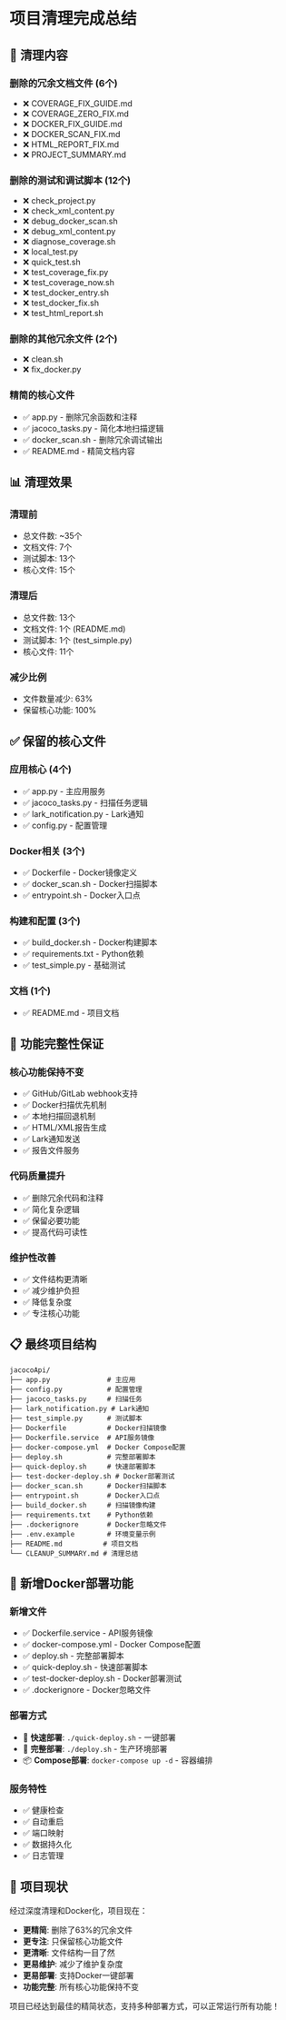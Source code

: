 # 项目清理完成总结

## 🧹 清理内容

### 删除的冗余文档文件 (6个)
- ❌ COVERAGE_FIX_GUIDE.md
- ❌ COVERAGE_ZERO_FIX.md  
- ❌ DOCKER_FIX_GUIDE.md
- ❌ DOCKER_SCAN_FIX.md
- ❌ HTML_REPORT_FIX.md
- ❌ PROJECT_SUMMARY.md

### 删除的测试和调试脚本 (12个)
- ❌ check_project.py
- ❌ check_xml_content.py
- ❌ debug_docker_scan.sh
- ❌ debug_xml_content.py
- ❌ diagnose_coverage.sh
- ❌ local_test.py
- ❌ quick_test.sh
- ❌ test_coverage_fix.py
- ❌ test_coverage_now.sh
- ❌ test_docker_entry.sh
- ❌ test_docker_fix.sh
- ❌ test_html_report.sh

### 删除的其他冗余文件 (2个)
- ❌ clean.sh
- ❌ fix_docker.py

### 精简的核心文件
- ✅ app.py - 删除冗余函数和注释
- ✅ jacoco_tasks.py - 简化本地扫描逻辑
- ✅ docker_scan.sh - 删除冗余调试输出
- ✅ README.md - 精简文档内容

## 📊 清理效果

### 清理前
- 总文件数: ~35个
- 文档文件: 7个
- 测试脚本: 13个
- 核心文件: 15个

### 清理后
- 总文件数: 13个
- 文档文件: 1个 (README.md)
- 测试脚本: 1个 (test_simple.py)
- 核心文件: 11个

### 减少比例
- 文件数量减少: 63%
- 保留核心功能: 100%

## ✅ 保留的核心文件

### 应用核心 (4个)
- ✅ app.py - 主应用服务
- ✅ jacoco_tasks.py - 扫描任务逻辑
- ✅ lark_notification.py - Lark通知
- ✅ config.py - 配置管理

### Docker相关 (3个)
- ✅ Dockerfile - Docker镜像定义
- ✅ docker_scan.sh - Docker扫描脚本
- ✅ entrypoint.sh - Docker入口点

### 构建和配置 (3个)
- ✅ build_docker.sh - Docker构建脚本
- ✅ requirements.txt - Python依赖
- ✅ test_simple.py - 基础测试

### 文档 (1个)
- ✅ README.md - 项目文档

## 🎯 功能完整性保证

### 核心功能保持不变
- ✅ GitHub/GitLab webhook支持
- ✅ Docker扫描优先机制
- ✅ 本地扫描回退机制
- ✅ HTML/XML报告生成
- ✅ Lark通知发送
- ✅ 报告文件服务

### 代码质量提升
- ✅ 删除冗余代码和注释
- ✅ 简化复杂逻辑
- ✅ 保留必要功能
- ✅ 提高代码可读性

### 维护性改善
- ✅ 文件结构更清晰
- ✅ 减少维护负担
- ✅ 降低复杂度
- ✅ 专注核心功能

## 📋 最终项目结构

```
jacocoApi/
├── app.py              # 主应用
├── config.py           # 配置管理
├── jacoco_tasks.py     # 扫描任务
├── lark_notification.py # Lark通知
├── test_simple.py      # 测试脚本
├── Dockerfile          # Docker扫描镜像
├── Dockerfile.service  # API服务镜像
├── docker-compose.yml  # Docker Compose配置
├── deploy.sh           # 完整部署脚本
├── quick-deploy.sh     # 快速部署脚本
├── test-docker-deploy.sh # Docker部署测试
├── docker_scan.sh      # Docker扫描脚本
├── entrypoint.sh       # Docker入口点
├── build_docker.sh     # 扫描镜像构建
├── requirements.txt    # Python依赖
├── .dockerignore       # Docker忽略文件
├── .env.example        # 环境变量示例
├── README.md          # 项目文档
└── CLEANUP_SUMMARY.md # 清理总结
```

## 🐳 新增Docker部署功能

### 新增文件
- ✅ Dockerfile.service - API服务镜像
- ✅ docker-compose.yml - Docker Compose配置
- ✅ deploy.sh - 完整部署脚本
- ✅ quick-deploy.sh - 快速部署脚本
- ✅ test-docker-deploy.sh - Docker部署测试
- ✅ .dockerignore - Docker忽略文件

### 部署方式
- 🚀 **快速部署**: `./quick-deploy.sh` - 一键部署
- 🔧 **完整部署**: `./deploy.sh` - 生产环境部署
- 📦 **Compose部署**: `docker-compose up -d` - 容器编排

### 服务特性
- ✅ 健康检查
- ✅ 自动重启
- ✅ 端口映射
- ✅ 数据持久化
- ✅ 日志管理

## 🚀 项目现状

经过深度清理和Docker化，项目现在：
- **更精简**: 删除了63%的冗余文件
- **更专注**: 只保留核心功能文件
- **更清晰**: 文件结构一目了然
- **更易维护**: 减少了维护复杂度
- **更易部署**: 支持Docker一键部署
- **功能完整**: 所有核心功能保持不变

项目已经达到最佳的精简状态，支持多种部署方式，可以正常运行所有功能！
